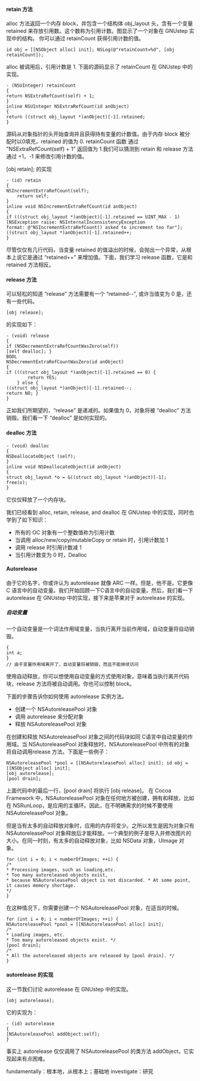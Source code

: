 #### retain 方法
alloc 方法返回一个内存 block，并包含一个结构体 obj_layout 头，含有一个变量 retained 来存放引用数。这个数称为引用计数。图显示了一个对象在 GNUstep 实现中的结构。
你可以通过 retainCount 获得引用计数的值。

```
id obj = [[NSObject alloc] init]; NSLog(@"retainCount=%d", [obj retainCount]);
```

alloc 被调用后，引用计数是 1. 下面的源码显示了 retainCount 在 GNUstep 中的实现。```
- (NSUInteger) retainCount{return NSExtraRefCount(self) + 1;}inline NSUInteger NSExtraRefCount(id anObject)
{return ((struct obj_layout *)anObject)[-1].retained;}

```

源码从对象指针的头开始查询并且获得持有变量的计数值。由于内存 block 被分配时以0填充，retained 的值为 0. retainCount 函数 通过 "NSExtraRefCount(self) + 1" 返回值为 1.我们可以猜测到 retain 和 release 方法通过 +1，-1 来修改引用计数的值。

[obj retain]; 的实现

```- (id) retain{NSIncrementExtraRefCount(self);    return self;}inline void NSIncrementExtraRefCount(id anObject){if (((struct obj_layout *)anObject)[-1].retained == UINT_MAX - 1)[NSException raise: NSInternalInconsistencyExceptionformat: @"NSIncrementExtraRefCount() asked to increment too far"];((struct obj_layout *)anObject)[-1].retained++; 
}
```
尽管仅仅有几行代码，当变量 retained 的值溢出的时候，会抛出一个异常，从根本上说它是通过 “retained++” 来增加值。下面，我们学习 release 函数，它是和 retained 方法相反。

#### release 方法

可以轻松的知道 “release” 方法需要有一个 “retained--", 或许当值变为 0 是，还有一些代码。

```
[obj release];

```

 的实现如下：

 
```
- (void) release{if (NSDecrementExtraRefCountWasZero(self))[self dealloc]; }BOOLNSDecrementExtraRefCountWasZero(id anObject){if (((struct obj_layout *)anObject)[-1].retained == 0) {        return YES;    } else {((struct obj_layout *)anObject)[-1].retained--;return NO; }}
```

正如我们所期望的，“release” 是递减的。如果值为 0，对象将被 “dealloc” 方法销毁。我们看一下 “dealloc” 是如何实现的。

#### dealloc 方法

```
- (void) dealloc{NSDeallocateObject (self);}inline void NSDeallocateObject(id anObject){struct obj_layout *o = &((struct obj_layout *)anObject)[-1];free(o); 
}
```
 它仅仅释放了一个内存块。
 
 我们已经看到 alloc, retain, release, and dealloc 在 GNUstep 中的实现，同时也学到了如下知识：
 
 - 所有的 OC 对象有一个整数值称为引用计数
 - 当调用 alloc/new/copy/mutableCopy or retain 时，引用计数加 1
 - 调用 release 时引用计数减 1
 - 当引用计数变为 0 时，Dealloc

#### Autorelease

由于它的名字，你或许认为 autorelease 就像 ARC 一样。但是，他不是。它更像 C 语言中的自动变量。我们开始回顾一下C语言中的自动变量。然后，我们看一下 autorelease  在 GNUstep 中的实现，接下来是苹果对于 autorelease 的实现。

##### 自动变量

一个自动变量是一个词法作用域变量，当执行离开当前作用域，自动变量将自动销毁。

```
{int a;}
// 由于变量作用域离开了，自动变量将被销毁，而且不能继续访问
```

使用自动释放，你可以想使用自动变量的方式使用对象，意味着当执行离开代码块，release 方法将被自动调用。你也可以控制 block。

下面的步骤告诉你如何使用 autorelease 实例方法。

- 创建一个 NSAutoreleasePool 对象
- 调用 autorelease 来分配对象
- 释放 NSAutoreleasePool 对象

在创建和释放 NSAutoreleasePool 对象之间的代码块如同 C语言中自动变量的作用域。当 NSAutoreleasePool 对象释放时，NSAutoreleasePool 中所有的对象 将自动调用release 方法。下面是一些例子：

```
NSAutoreleasePool *pool = [[NSAutoreleasePool alloc] init]; id obj = [[NSObject alloc] init];[obj autorelease];[pool drain];
```

上面代码中的最后一行，[pool drain] 将执行 [obj release]。 在  Cocoa Framework 中，NSAutoreleasePool 对象在任何地方被创建，拥有和释放，比如在 NSRunLoop，是应用的主循环。因此，在不明确需求的时候不要使用 NSAutoreleasePool 对象。

但是当有太多的自动释放对象时，应用的内存将变少。之所以发生是因为对象只有 NSAutoreleasePool 对象释放后才能释放。一个典型的例子是导入并修改图片的大小。在同一时刻，有太多的自动释放对象，比如 NSData 对象，UImage 对象。

```
for (int i = 0; i < numberOfImages; ++i) {/** Processing images, such as loading,etc.* Too many autoreleased objects exist,* because NSAutoreleasePool object is not discarded. * At some point, it causes memory shortage.*/}
```
在这种情况下，你需要创建一个 NSAutoreleasePool 对象，在适当的时候。
```
for (int i = 0; i < numberOfImages; ++i) {NSAutoreleasePool *pool = [[NSAutoreleasePool alloc] init];/** Loading images, etc.* Too many autoreleased objects exist. */[pool drain];/** All the autoreleased objects are released by [pool drain]. */}
```

#### autorelease 的实现

这一节我们讨论 autorelease 在 GNUstep 中的实现。

`[obj autorelease];`

它的实现为：

```
- (id) autorelease{[NSAutoreleasePool addObject:self];}
```

事实上 autorelease 仅仅调用了 NSAutoreleasePool 的类方法 addObject，它实现起来有点困难。

fundamentally：根本地，从根本上；基础地
investigate：研究